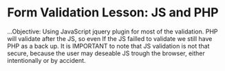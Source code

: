 # Form Validation Lesson: JS and PHP
...Objective: Using JavaScript jquery plugin for most of the validation. PHP will validate after the JS, so even If the JS failled to validate we still have PHP as a back up. It is IMPORTANT to note that JS validation is not that secure, because the user may deseable JS trough the browser, either intentionally or by accident.
